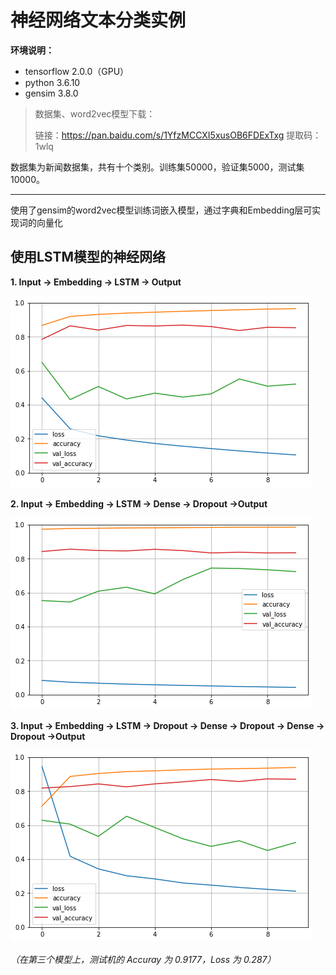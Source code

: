 # 神经网络文本分类实例

**环境说明：**

- tensorflow 2.0.0（GPU）
- python 3.6.10
- gensim 3.8.0



> 数据集、word2vec模型下载：
>
> 链接：https://pan.baidu.com/s/1YfzMCCXI5xusOB6FDExTxg 
> 提取码：1wlq

数据集为新闻数据集，共有十个类别。训练集50000，验证集5000，测试集10000。



---

使用了gensim的word2vec模型训练词嵌入模型，通过字典和Embedding层可实现词的向量化



## 使用LSTM模型的神经网络

**1. Input -> Embedding -> LSTM -> Output**

   ![dnn_1](.\img\dnn_1.png)

**2. Input -> Embedding -> LSTM -> Dense -> Dropout ->Output**

   ![dnn_2](./img/dnn_2.png)

**3. Input -> Embedding -> LSTM -> Dropout -> Dense -> Dropout -> Dense -> Dropout ->Output**

   ![dnn_3](./img/dnn_3.png)

*（在第三个模型上，测试机的 Accuray 为 0.9177，Loss 为 0.287）*

